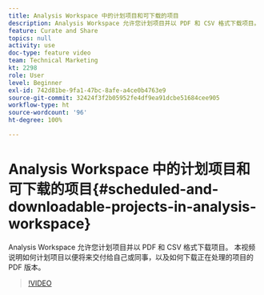 ```yaml
---
title: Analysis Workspace 中的计划项目和可下载的项目
description: Analysis Workspace 允许您计划项目并以 PDF 和 CSV 格式下载项目。 本视频说明如何计划项目以便将来交付给自己或同事，以及如何下载正在处理的项目的 PDF 版本。
feature: Curate and Share
topics: null
activity: use
doc-type: feature video
team: Technical Marketing
kt: 2298
role: User
level: Beginner
exl-id: 742d81be-9fa1-47bc-8afe-a4ce0b4763e9
source-git-commit: 32424f3f2b05952fe4df9ea91dcbe51684cee905
workflow-type: ht
source-wordcount: '96'
ht-degree: 100%

---
```


# Analysis Workspace 中的计划项目和可下载的项目{#scheduled-and-downloadable-projects-in-analysis-workspace}

Analysis Workspace 允许您计划项目并以 PDF 和 CSV 格式下载项目。 本视频说明如何计划项目以便将来交付给自己或同事，以及如何下载正在处理的项目的 PDF 版本。

>[!VIDEO](https://video.tv.adobe.com/v/24709/?quality=12)
